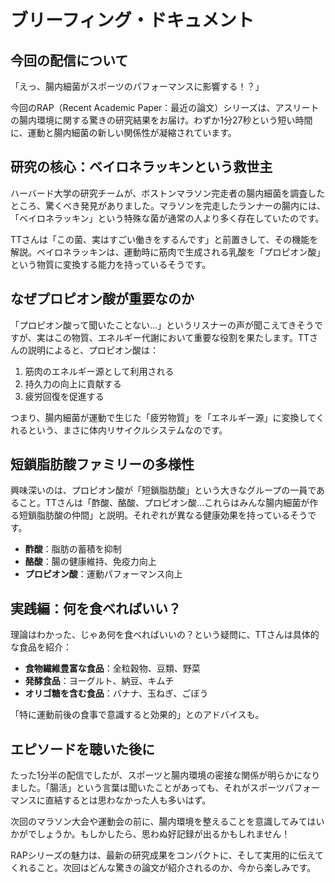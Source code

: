 # ブリーフィング・ドキュメント

## 今回の配信について

「えっ、腸内細菌がスポーツのパフォーマンスに影響する！？」

今回のRAP（Recent Academic Paper：最近の論文）シリーズは、アスリートの腸内環境に関する驚きの研究結果をお届け。わずか1分27秒という短い時間に、運動と腸内細菌の新しい関係性が凝縮されています。

## 研究の核心：ベイロネラッキンという救世主

ハーバード大学の研究チームが、ボストンマラソン完走者の腸内細菌を調査したところ、驚くべき発見がありました。マラソンを完走したランナーの腸内には、「ベイロネラッキン」という特殊な菌が通常の人より多く存在していたのです。

TTさんは「この菌、実はすごい働きをするんです」と前置きして、その機能を解説。ベイロネラッキンは、運動時に筋肉で生成される乳酸を「プロピオン酸」という物質に変換する能力を持っているそうです。

## なぜプロピオン酸が重要なのか

「プロピオン酸って聞いたことない...」というリスナーの声が聞こえてきそうですが、実はこの物質、エネルギー代謝において重要な役割を果たします。TTさんの説明によると、プロピオン酸は：

1. 筋肉のエネルギー源として利用される
2. 持久力の向上に貢献する
3. 疲労回復を促進する

つまり、腸内細菌が運動で生じた「疲労物質」を「エネルギー源」に変換してくれるという、まさに体内リサイクルシステムなのです。

## 短鎖脂肪酸ファミリーの多様性

興味深いのは、プロピオン酸が「短鎖脂肪酸」という大きなグループの一員であること。TTさんは「酢酸、酪酸、プロピオン酸...これらはみんな腸内細菌が作る短鎖脂肪酸の仲間」と説明。それぞれが異なる健康効果を持っているそうです。

- **酢酸**：脂肪の蓄積を抑制
- **酪酸**：腸の健康維持、免疫力向上
- **プロピオン酸**：運動パフォーマンス向上

## 実践編：何を食べればいい？

理論はわかった、じゃあ何を食べればいいの？という疑問に、TTさんは具体的な食品を紹介：

- **食物繊維豊富な食品**：全粒穀物、豆類、野菜
- **発酵食品**：ヨーグルト、納豆、キムチ
- **オリゴ糖を含む食品**：バナナ、玉ねぎ、ごぼう

「特に運動前後の食事で意識すると効果的」とのアドバイスも。

## エピソードを聴いた後に

たった1分半の配信でしたが、スポーツと腸内環境の密接な関係が明らかになりました。「腸活」という言葉は聞いたことがあっても、それがスポーツパフォーマンスに直結するとは思わなかった人も多いはず。

次回のマラソン大会や運動会の前に、腸内環境を整えることを意識してみてはいかがでしょうか。もしかしたら、思わぬ好記録が出るかもしれません！

RAPシリーズの魅力は、最新の研究成果をコンパクトに、そして実用的に伝えてくれること。次回はどんな驚きの論文が紹介されるのか、今から楽しみです。